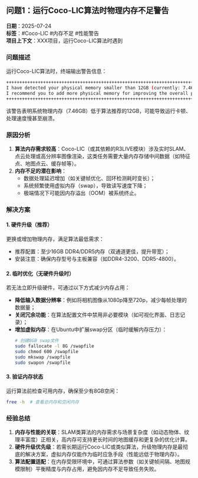 ## 问题1：运行Coco-LIC算法时物理内存不足警告

**日期**：2025-07-24  
**标签**：#Coco-LIC #内存不足 #性能警告  
**项目上下文**：XXX项目，运行Coco-LIC算法时遇到


### 问题描述
运行Coco-LIC算法时，终端输出警告信息：
```bash
++++++++++++++++++++++++++++++++++++++++++++++++++++++++++++++++++++++++++++++++++
I have detected your physical memory smaller than 12GB (currently: 7.46 GB). 
I recommend you to add more physical memory for improving the overall performance of R3LIVE.
++++++++++++++++++++++++++++++++++++++++++++++++++++++++++++++++++++++++++++++++++
```
该警告表明系统物理内存（7.46GB）低于算法推荐的12GB，可能导致运行卡顿、处理速度慢甚至崩溃。


### 原因分析
1. **算法内存需求较高**：Coco-LIC（或其依赖的R3LIVE模块）涉及实时SLAM、点云处理或高分辨率图像渲染，这类任务需要大量内存存储中间数据（如特征点、地图点云、缓存帧等）。
2. **内存不足的潜在影响**：
   - 数据处理延迟增加（如关键帧优化、回环检测耗时变长）；
   - 系统频繁使用虚拟内存（swap），导致读写速度下降；
   - 极端情况下可能因内存溢出（OOM）被系统终止。


### 解决方案
#### 1. 硬件升级（推荐）
更换或增加物理内存，满足算法最低需求：
- 推荐配置：至少16GB DDR4/DDR5内存（双通道更佳，提升带宽）；
- 安装注意：确保内存型号与主板兼容（如DDR4-3200、DDR5-4800）。

#### 2. 临时优化（无硬件升级时）
若无法立即升级硬件，可通过以下方式减少内存占用：
- **降低输入数据分辨率**：例如将相机图像从1080p降至720p，减少每帧处理的数据量；
- **关闭冗余功能**：在算法配置文件中禁用非必要模块（如可视化界面、日志记录）；
- **增加虚拟内存**：在Ubuntu中扩展swap分区（临时缓解内存压力）：
  ```bash
  # 创建8GB swap文件
  sudo fallocate -l 8G /swapfile
  sudo chmod 600 /swapfile
  sudo mkswap /swapfile
  sudo swapon /swapfile
  ```

#### 3. 验证内存状态
运行算法前检查可用内存，确保至少有8GB空闲：
```bash
free -h  # 查看总内存和空闲内存
```


### 经验总结
1. **内存与性能的关联**：SLAM类算法的内存需求与场景复杂度（如动态物体、纹理丰富度）正相关，高内存可支持更长时间的地图缓存和更复杂的优化计算。
2. **硬件升级优先级**：若需长期运行Coco-LIC或类似算法，升级物理内存是最彻底的解决方案，虚拟内存仅能作为临时应急手段（性能远低于物理内存）。
3. **算法配置适配**：在内存受限环境中，可通过算法参数（如关键帧间隔、地图规模限制）平衡精度与内存占用，避免因内存不足导致任务失败。
